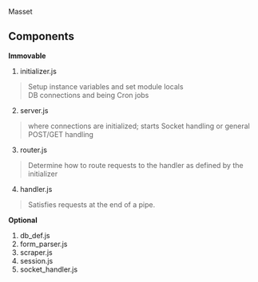 Masset

Components  
--------------  

__Immovable__  
1. initializer.js  
  > Setup instance variables and set module locals  
  > DB connections and being Cron jobs

2. server.js  
  > where connections are initialized; starts Socket handling or general POST/GET handling

3. router.js  
  > Determine how to route requests to the handler as defined by the initializer

4. handler.js  
  > Satisfies requests at the end of a pipe. 

__Optional__  
1. db_def.js  
2. form_parser.js  
3. scraper.js  
4. session.js  
5. socket_handler.js  
